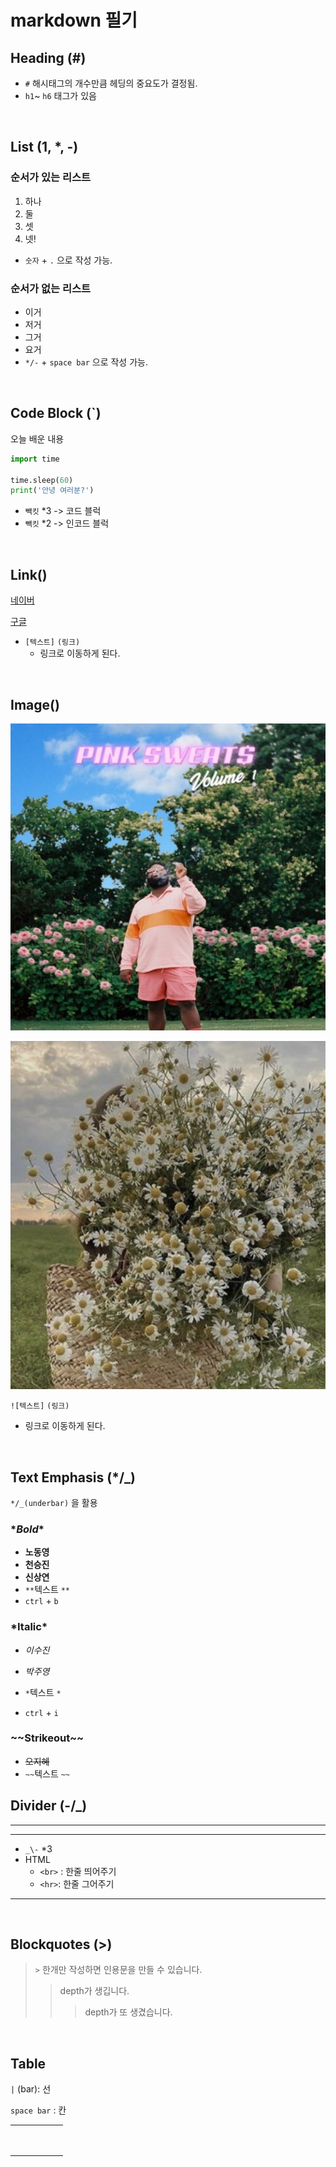 # markdown 필기

## Heading (#)

* `#` 해시태그의 개수만큼 헤딩의 중요도가 결정됨.
* `h1`~ `h6` 태그가 있음

<br>

## List (1, *, -)

### 순서가 있는 리스트

1. 하나
2. 둘
3. 셋
4. 넷!

* `숫자` + `.` 으로 작성 가능.

### 순서가 없는 리스트

- 이거
- 저거
- 그거
- 요거
- `*/-` + `space bar` 으로 작성 가능.

<br>

## Code Block (`)

오늘 배운 내용 

```python
import time

time.sleep(60)
print('안녕 여러분?')
```

* `빽킷` *3 -> 코드 블럭
* `빽킷` *2 -> 인코드 블럭

<br>

## Link([]())

[네이버](https://www.naver.com)

[구글](https://www.google.com)

* `[텍스트]` `(링크)` 
  * 링크로 이동하게 된다.

<br>

## Image(![]())

![pinksweat$](README-images/pinksweat.jpg)



![daisy](README-images/daisy.jpg)

`![텍스트]` `(링크)` 

* 링크로 이동하게 된다.

<br>

## Text Emphasis (*/_)

`*/_(underbar)` 을 활용

### \**Bold**

* **노동영**
* __천승진__
* **신상연**
* `**`텍스트 `**`
* `ctrl` + `b` 

### \*Italic*

* *이수진*
* _박주영_

* `*`텍스트 `*`
* `ctrl` + `i` 

### \~~Strikeout~~

* ~~오지혜~~
* `~~`텍스트 `~~`



## Divider (-/_)

---

___

* `_\-` *3
* HTML
  * `<br>` : 한줄 띄어주기
  * `<hr>`: 한줄 그어주기

<hr>

<br>

## Blockquotes (>)

> `>` 한개만 작성하면 인용문을 만들 수 있습니다.
>
> > depth가 생깁니다.
> >
> > > depth가 또 생겼습니다.

<br>

## Table

`|` (bar): 선

`space bar` : 칸

|      |      |      |      |      |      |
| ---- | :--- | ---- | ---- | ---- | ---- |
|      |      |      |      |      |      |
|      |      |      |      |      |      |
|      |      |      |      |      |      |
|      |      |      |      |      |      |
|      |      |      |      |      |      |
|      |      |      |      |      |      |
|      |      |      |      |      |      |
|      |      |      |      |      |      |
|      |      |      |      |      |      |

